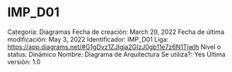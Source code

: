 # IMP_D01

Categoría: Diagramas
Fecha de creación: March 29, 2022
Fecha de última modificación: May 3, 2022
Identificador: IMP_D01
Liga: https://app.diagrams.net/#G1gDvz1ZJIgja2GIzJ0gb11e7z6N1TjwIh
Nivel o status: Dinámico
Nombre: Diagrama de Arquitectura
Se utiliza?: Yes
Última versión: 1.0